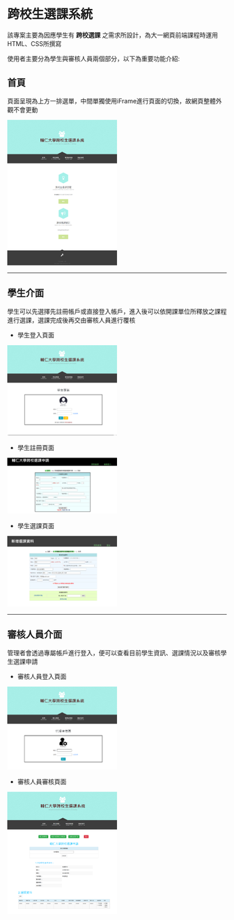 # 跨校生選課系統

該專案主要為因應學生有 **跨校選課** 之需求所設計，為大一網頁前端課程時運用HTML、CSS所撰寫

使用者主要分為學生與審核人員兩個部分，以下為重要功能介紹:


## 首頁

頁面呈現為上方一排選單，中間單獨使用iFrame進行頁面的切換，故網頁整體外觀不會更動

<img src="images/readme_images/index.png" width="50%">

----

## 學生介面

學生可以先選擇先註冊帳戶或直接登入帳戶，進入後可以依開課單位所釋放之課程進行選課，選課完成後再交由審核人員進行覆核

* 學生登入頁面

<img src="images/readme_images/student_login.png" width="50%">

* 學生註冊頁面

<img src="images/readme_images/student_register.png" width="50%">

* 學生選課頁面

<img src="images/readme_images/student_course.png" width="50%">

----

## 審核人員介面

管理者會透過專屬帳戶進行登入，便可以查看目前學生資訊、選課情況以及審核學生選課申請

* 審核人員登入頁面

<img src="images/readme_images/admin_login.png" width="50%">

* 審核人員審核頁面

<img src="images/readme_images/admin_status.png" width="50%">




